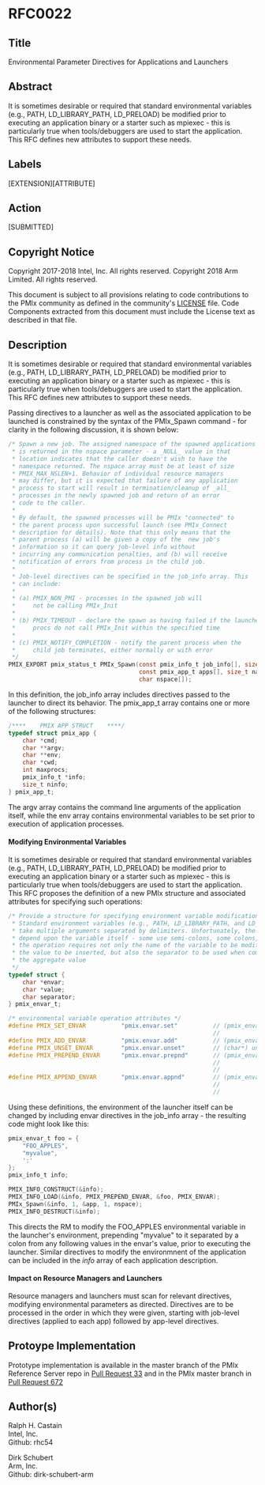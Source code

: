 # RFC0022

## Title
Environmental Parameter Directives for Applications and Launchers

## Abstract
It is sometimes desirable or required that standard environmental variables (e.g., PATH, LD_LIBRARY_PATH, LD_PRELOAD) be modified prior to executing an application binary or a starter such as mpiexec - this is particularly true when tools/debuggers are used to start the application. This RFC defines new attributes to support these needs.

## Labels
[EXTENSION][ATTRIBUTE]


## Action
[SUBMITTED]

## Copyright Notice
Copyright 2017-2018 Intel, Inc. All rights reserved.
Copyright 2018      Arm Limited. All rights reserved.

This document is subject to all provisions relating to code contributions to the PMIx community as defined in the community's [LICENSE](https://github.com/pmix/RFCs/tree/master/LICENSE) file. Code Components extracted from this document must include the License text as described in that file.

## Description
It is sometimes desirable or required that standard environmental variables (e.g., PATH, LD_LIBRARY_PATH, LD_PRELOAD) be modified prior to executing an application binary or a starter such as mpiexec - this is particularly true when tools/debuggers are used to start the application. This RFC defines new attributes to support these needs.

Passing directives to a launcher as well as the associated application to be launched is constrained by the syntax of the PMIx\_Spawn command - for clarity in the following discussion, it is shown below:
```c
/* Spawn a new job. The assigned namespace of the spawned applications
 * is returned in the nspace parameter - a _NULL_ value in that
 * location indicates that the caller doesn't wish to have the
 * namespace returned. The nspace array must be at least of size
 * PMIX_MAX_NSLEN+1. Behavior of individual resource managers
 * may differ, but it is expected that failure of any application
 * process to start will result in termination/cleanup of _all_
 * processes in the newly spawned job and return of an error
 * code to the caller.
 *
 * By default, the spawned processes will be PMIx "connected" to
 * the parent process upon successful launch (see PMIx_Connect
 * description for details). Note that this only means that the
 * parent process (a) will be given a copy of the  new job's
 * information so it can query job-level info without
 * incurring any communication penalties, and (b) will receive
 * notification of errors from process in the child job.
 *
 * Job-level directives can be specified in the job_info array. This
 * can include:
 *
 * (a) PMIX_NON_PMI - processes in the spawned job will
 *     not be calling PMIx_Init
 *
 * (b) PMIX_TIMEOUT - declare the spawn as having failed if the launched
 *     procs do not call PMIx_Init within the specified time
 *
 * (c) PMIX_NOTIFY_COMPLETION - notify the parent process when the
 *     child job terminates, either normally or with error
 */
PMIX_EXPORT pmix_status_t PMIx_Spawn(const pmix_info_t job_info[], size_t ninfo,
                                     const pmix_app_t apps[], size_t napps,
                                     char nspace[]);
```
In this definition, the job\_info array includes directives passed to the launcher to direct its behavior. The pmix\_app\_t array contains one or more of the following structures:
```c
/****    PMIX APP STRUCT    ****/
typedef struct pmix_app {
    char *cmd;
    char **argv;
    char **env;
    char *cwd;
    int maxprocs;
    pmix_info_t *info;
    size_t ninfo;
} pmix_app_t;
```
The argv array contains the command line arguments of the application itself, while the env array contains environmental variables to be set prior to execution of application processes.

#### Modifying Environmental Variables
It is sometimes desirable or required that standard environmental variables (e.g., PATH, LD\_LIBRARY\_PATH, LD\_PRELOAD) be modified prior to executing an application binary or a starter such as mpiexec - this is particularly true when tools/debuggers are used to start the application. This RFC proposes the definition of a new PMIx structure and associated attributes for specifying such operations:
```c
/* Provide a structure for specifying environment variable modifications
 * Standard environment variables (e.g., PATH, LD_LIBRARY_PATH, and LD_PRELOAD)
 * take multiple arguments separated by delimiters. Unfortunately, the delimiters
 * depend upon the variable itself - some use semi-colons, some colons, etc. Thus,
 * the operation requires not only the name of the variable to be modified and
 * the value to be inserted, but also the separator to be used when composing
 * the aggregate value
 */
typedef struct {
    char *envar;
    char *value;
    char separator;
} pmix_envar_t;

/* environmental variable operation attributes */
#define PMIX_SET_ENVAR          "pmix.envar.set"          // (pmix_envar_t*) set the envar to the given value,
                                                          //                 overwriting any pre-existing one
#define PMIX_ADD_ENVAR          "pmix.envar.add"          // (pmix_envar_t*) add envar, but do not overwrite any existing one
#define PMIX_UNSET_ENVAR        "pmix.envar.unset"        // (char*) unset the envar, if present
#define PMIX_PREPEND_ENVAR      "pmix.envar.prepnd"       // (pmix_envar_t*) prepend the given value to the
                                                          //                 specified envar using the separator
                                                          //                 character, creating the envar if it doesn't already exist
#define PMIX_APPEND_ENVAR       "pmix.envar.appnd"        // (pmix_envar_t*) append the given value to the specified
                                                          //                 envar using the separator character,
                                                          //                 creating the envar if it doesn't already exist
```
Using these definitions, the environment of the launcher itself can be changed by including envar directives in the job\_info array - the resulting code might look like this:
```c
pmix_envar_t foo = {
    "FOO_APPLES",
    "myvalue",
    ':'
};
pmix_info_t info;

PMIX_INFO_CONSTRUCT(&info);
PMIX_INFO_LOAD(&info, PMIX_PREPEND_ENVAR, &foo, PMIX_ENVAR);
PMIx_Spawn(&info, 1, &app, 1, nspace);
PMIX_INFO_DESTRUCT(&info);
```
This directs the RM to modify the FOO\_APPLES environmental variable in the launcher's environment, prepending "myvalue" to it separated by a colon from any following values in the envar's value, prior to executing the launcher. Similar directives to modify the environmnent of the application can be included in the _info_ array of each application description.

#### Impact on Resource Managers and Launchers
Resource managers and launchers must scan for relevant directives, modifying environmental parameters as directed. Directives are to be processed in the order in which they were given, starting with job-level directives (applied to each app) followed by app-level directives.


## Protoype Implementation
Prototype implementation is available in the master branch of the PMIx Reference Server repo in [Pull Request 33](https://github.com/pmix/pmix-reference-server/pull/33) and in the PMIx master branch in [Pull Request 672](https://github.com/pmix/pmix/pull/672)

## Author(s)
Ralph H. Castain   
Intel, Inc.   
Github: rhc54   

Dirk Schubert   
Arm, Inc.   
Github: dirk-schubert-arm   
